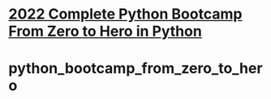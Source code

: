 # [2022 Complete Python Bootcamp From Zero to Hero in Python](https://www.udemy.com/course/complete-python-bootcamp/)

# python_bootcamp_from_zero_to_hero
